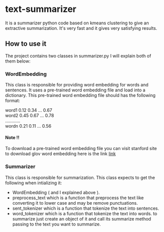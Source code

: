 # text-summarizer
It is a summarizer python code based on kmeans clustering to give an extractive summarization. It's very fast and it gives very satisfying results.

## How to use it
The project contains two classes in summarizer.py I will explain both of them below:
### WordEmbedding
This class is responsible for providing word embedding for words and sentences. It uses a pre-trained word embedding file and load into a dictionary. This pre-trained 
word embedding file should has the following format:

word1 0.12 0.34 ... 0.67\
word2 0.45 0.67 ... 0.78\
     ............\
wordn 0.21 0.11  ... 0.56

#### Note !!
To download a pre-trained word embedding file you can visit stanford site to download glov word embedding
here is the link [link](https://nlp.stanford.edu/projects/glove/)

### Summarizer 
This class is responsible for summarization. This class expects to get the following when intializing it:
- WordEmbedding ( and I explained above ). 
- preprocess_text which is a function that preprocess the text like converting it to lower case and may be remove punctuations. 
- sent_tokenizer which is a function that tokenize the text into sentences.
- word_tokenizer which is a function that tokenize the text into words.
to summarize just create an object of it and call its summarize method passing to the text you want to summarize.


